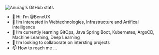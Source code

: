    ![Anurag's GitHub stats](https://github-readme-stats.vercel.app/api?username=beneux&show_icons=true&theme=radical)

- 👋 Hi, I’m @BeneUX
- 👀 I’m interested in Webtechnologies, Infrastructure and Artifical Intelligence
- 🌱 I’m currently learning GitOps, Java Spring Boot, Kubernetes, ArgoCD, Machine Learning, Deep Learning
- 💞️ I’m looking to collaborate on intersting projects
- 📫 How to reach me ...



